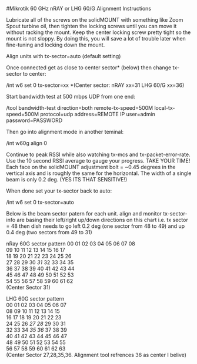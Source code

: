 #Mikrotik 60 GHz nRAY or LHG 60/G Alignment Instructions

Lubricate all of the screws on the solidMOUNT with something like Zoom Spout turbine oil, then tighten the locking screws until you can move it without racking the mount. Keep the center locking screw pretty tight so the mount is not sloppy. By doing this, you will save a lot of trouble later when fine-tuning and locking down the mount.

Align units with tx-sector=auto (default setting)

Once connected get as close to center sector* (below) then change tx-sector to center:

/int w6 set 0 tx-sector=xx
*(Center sector: nRAY xx=31 LHG 60/G xx=36)

Start bandwidth test at 500 mbps UDP from one end:

/tool bandwidth-test direction=both remote-tx-speed=500M local-tx-speed=500M protocol=udp address=REMOTE IP user=admin password=PASSWORD

Then go into alignment mode in another teminal:

/int w60g align 0

Continue to peak RSSI while also watching tx-mcs and tx-packet-error-rate. Use the 10 second RSSI average to gauge your progress. TAKE YOUR TIME!
Each face on the solidMOUNT adjustment bolt = ~0.45 degrees in the vertical axis and is roughly the same for the horizontal. The width of a single beam is only 0.2 deg. (YES ITS THAT SENSITIVE!)

When done set your tx-sector back to auto:

/int w6 set 0 tx-sector=auto

Below is the beam sector patern for each unit. align and monitor tx-sector-info are basing their left/right up/down directions on this chart i.e. tx sector = 48 then dish needs to go left 0.2 deg (one sector from 48 to 49) and up 0.4 deg (two sectors from 49 to 31)

nRay 60G sector pattern
00 01 02 03 04 05 06 07 08  
09 10 11 12 13 14 15 16 17  
18 19 20 21 22 23 24 25 26  
27 28 29 30 *31* 32 33 34 35  
36 37 38 39 40 41 42 43 44  
45 46 47 48 49 50 51 52 53  
54 55 56 57 58 59 60 61 62  
(Center Sector 31)  

LHG 60G sector pattern  
00 01 02 03 04 05 06 07  
08 09 10 11 12 13 14 15  
16 17 18 19 20 21 22 23  
24 25 26 *27* *28* 29 30 31  
32 33 34 *35* *36* 37 38 39  
40 41 42 43 44 45 46 47  
48 49 50 51 52 53 54 55  
56 57 58 59 60 61 62 63  
(Center Sector 27,28,35,36. Alignment tool refrences 36 as center I belive)  
